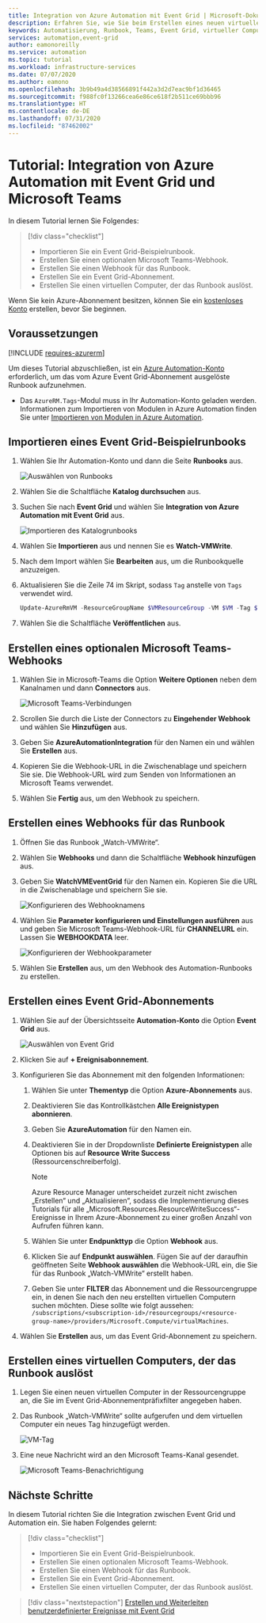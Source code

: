 ```yaml
---
title: Integration von Azure Automation mit Event Grid | Microsoft-Dokumentation
description: Erfahren Sie, wie Sie beim Erstellen eines neuen virtuellen Computers automatisch ein Tag hinzufügen und eine Benachrichtigung an Microsoft Teams senden.
keywords: Automatisierung, Runbook, Teams, Event Grid, virtueller Computer, VM
services: automation,event-grid
author: eamonoreilly
ms.service: automation
ms.topic: tutorial
ms.workload: infrastructure-services
ms.date: 07/07/2020
ms.author: eamono
ms.openlocfilehash: 3b9b49a4d38566891f442a3d2d7eac9bf1d36465
ms.sourcegitcommit: f988fc0f13266cea6e86ce618f2b511ce69bbb96
ms.translationtype: HT
ms.contentlocale: de-DE
ms.lasthandoff: 07/31/2020
ms.locfileid: "87462002"
---
```

# <a name="tutorial-integrate-azure-automation-with-event-grid-and-microsoft-teams"></a>Tutorial: Integration von Azure Automation mit Event Grid und Microsoft Teams

In diesem Tutorial lernen Sie Folgendes:

> [!div class="checklist"]
> * Importieren Sie ein Event Grid-Beispielrunbook.
> * Erstellen Sie einen optionalen Microsoft Teams-Webhook.
> * Erstellen Sie einen Webhook für das Runbook.
> * Erstellen Sie ein Event Grid-Abonnement.
> * Erstellen Sie einen virtuellen Computer, der das Runbook auslöst.

Wenn Sie kein Azure-Abonnement besitzen, können Sie ein [kostenloses Konto](https://azure.microsoft.com/free/?WT.mc_id=A261C142F) erstellen, bevor Sie beginnen.

## <a name="prerequisites"></a>Voraussetzungen

[!INCLUDE [requires-azurerm](../../includes/requires-azurerm.md)]

Um dieses Tutorial abzuschließen, ist ein [Azure Automation-Konto](../automation/index.yml) erforderlich, um das vom Azure Event Grid-Abonnement ausgelöste Runbook aufzunehmen.

* Das `AzureRM.Tags`-Modul muss in Ihr Automation-Konto geladen werden. Informationen zum Importieren von Modulen in Azure Automation finden Sie unter [Importieren von Modulen in Azure Automation](../automation/automation-update-azure-modules.md).

## <a name="import-an-event-grid-sample-runbook"></a>Importieren eines Event Grid-Beispielrunbooks

1. Wählen Sie Ihr Automation-Konto und dann die Seite **Runbooks** aus.

   ![Auswählen von Runbooks](./media/ensure-tags-exists-on-new-virtual-machines/select-runbooks.png)

2. Wählen Sie die Schaltfläche **Katalog durchsuchen** aus.

3. Suchen Sie nach **Event Grid** und wählen Sie **Integration von Azure Automation mit Event Grid** aus.

    ![Importieren des Katalogrunbooks](media/ensure-tags-exists-on-new-virtual-machines/gallery-event-grid.png)

4. Wählen Sie **Importieren** aus und nennen Sie es **Watch-VMWrite**.

5. Nach dem Import wählen Sie **Bearbeiten** aus, um die Runbookquelle anzuzeigen. 
6. Aktualisieren Sie die Zeile 74 im Skript, sodass `Tag` anstelle von `Tags` verwendet wird.

    ```powershell
    Update-AzureRmVM -ResourceGroupName $VMResourceGroup -VM $VM -Tag $Tag | Write-Verbose
    ```
7. Wählen Sie die Schaltfläche **Veröffentlichen** aus.

## <a name="create-an-optional-microsoft-teams-webhook"></a>Erstellen eines optionalen Microsoft Teams-Webhooks

1. Wählen Sie in Microsoft-Teams die Option **Weitere Optionen** neben dem Kanalnamen und dann **Connectors** aus.

    ![Microsoft Teams-Verbindungen](media/ensure-tags-exists-on-new-virtual-machines/teams-webhook.png)

2. Scrollen Sie durch die Liste der Connectors zu **Eingehender Webhook** und wählen Sie **Hinzufügen** aus.

3. Geben Sie **AzureAutomationIntegration** für den Namen ein und wählen Sie **Erstellen** aus.

4. Kopieren Sie die Webhook-URL in die Zwischenablage und speichern Sie sie. Die Webhook-URL wird zum Senden von Informationen an Microsoft Teams verwendet.

5. Wählen Sie **Fertig** aus, um den Webhook zu speichern.

## <a name="create-a-webhook-for-the-runbook"></a>Erstellen eines Webhooks für das Runbook

1. Öffnen Sie das Runbook „Watch-VMWrite“.

2. Wählen Sie **Webhooks** und dann die Schaltfläche **Webhook hinzufügen** aus.

3. Geben Sie **WatchVMEventGrid** für den Namen ein. Kopieren Sie die URL in die Zwischenablage und speichern Sie sie.

    ![Konfigurieren des Webhooknamens](media/ensure-tags-exists-on-new-virtual-machines/copy-url.png)

4. Wählen Sie **Parameter konfigurieren und Einstellungen ausführen** aus und geben Sie Microsoft Teams-Webhook-URL für **CHANNELURL** ein. Lassen Sie **WEBHOOKDATA** leer.

    ![Konfigurieren der Webhookparameter](media/ensure-tags-exists-on-new-virtual-machines/configure-webhook-parameters.png)

5. Wählen Sie **Erstellen** aus, um den Webhook des Automation-Runbooks zu erstellen.

## <a name="create-an-event-grid-subscription"></a>Erstellen eines Event Grid-Abonnements

1. Wählen Sie auf der Übersichtsseite **Automation-Konto** die Option **Event Grid** aus.

    ![Auswählen von Event Grid](media/ensure-tags-exists-on-new-virtual-machines/select-event-grid.png)

2. Klicken Sie auf **+ Ereignisabonnement**.

3. Konfigurieren Sie das Abonnement mit den folgenden Informationen:
    1. Wählen Sie unter **Thementyp** die Option **Azure-Abonnements** aus.
    2. Deaktivieren Sie das Kontrollkästchen **Alle Ereignistypen abonnieren**.
    3. Geben Sie **AzureAutomation** für den Namen ein.
    4. Deaktivieren Sie in der Dropdownliste **Definierte Ereignistypen** alle Optionen bis auf **Resource Write Success** (Ressourcenschreiberfolg).

        > [!NOTE] 
        > Azure Resource Manager unterscheidet zurzeit nicht zwischen „Erstellen“ und „Aktualisieren“, sodass die Implementierung dieses Tutorials für alle „Microsoft.Resources.ResourceWriteSuccess“-Ereignisse in Ihrem Azure-Abonnement zu einer großen Anzahl von Aufrufen führen kann.
    1. Wählen Sie unter **Endpunkttyp** die Option **Webhook** aus.
    2. Klicken Sie auf **Endpunkt auswählen**. Fügen Sie auf der daraufhin geöffneten Seite **Webhook auswählen** die Webhook-URL ein, die Sie für das Runbook „Watch-VMWrite“ erstellt haben.
    3. Geben Sie unter **FILTER** das Abonnement und die Ressourcengruppe ein, in denen Sie nach den neu erstellten virtuellen Computern suchen möchten. Diese sollte wie folgt aussehen: `/subscriptions/<subscription-id>/resourcegroups/<resource-group-name>/providers/Microsoft.Compute/virtualMachines`.

4. Wählen Sie **Erstellen** aus, um das Event Grid-Abonnement zu speichern.

## <a name="create-a-vm-that-triggers-the-runbook"></a>Erstellen eines virtuellen Computers, der das Runbook auslöst

1. Legen Sie einen neuen virtuellen Computer in der Ressourcengruppe an, die Sie im Event Grid-Abonnementpräfixfilter angegeben haben.

2. Das Runbook „Watch-VMWrite“ sollte aufgerufen und dem virtuellen Computer ein neues Tag hinzugefügt werden.

    ![VM-Tag](media/ensure-tags-exists-on-new-virtual-machines/vm-tag.png)

3. Eine neue Nachricht wird an den Microsoft Teams-Kanal gesendet.

    ![Microsoft Teams-Benachrichtigung](media/ensure-tags-exists-on-new-virtual-machines/teams-vm-message.png)

## <a name="next-steps"></a>Nächste Schritte

In diesem Tutorial richten Sie die Integration zwischen Event Grid und Automation ein. Sie haben Folgendes gelernt:

> [!div class="checklist"]
> * Importieren Sie ein Event Grid-Beispielrunbook.
> * Erstellen Sie einen optionalen Microsoft Teams-Webhook.
> * Erstellen Sie einen Webhook für das Runbook.
> * Erstellen Sie ein Event Grid-Abonnement.
> * Erstellen Sie einen virtuellen Computer, der das Runbook auslöst.

> [!div class="nextstepaction"]
> [Erstellen und Weiterleiten benutzerdefinierter Ereignisse mit Event Grid](../event-grid/custom-event-quickstart.md)
